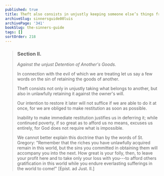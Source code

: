 ```yaml
---
published: true
title: Theft also consists in unjustly keeping someone else’s things from them
archiveSlug: sinnersguide00luis
archivePage: '341'
bookSlug: the-sinners-guide
tags: []
sortOrder: 218
---
```


> ### Section II.
>
> *Against the unjust Detention of Another's Goods.*
>
> In connection with the evil of which we are treating let us say a few words on the sin of retaining the goods of another.
>
> Theft consists not only in unjustly taking what belongs to another, but also in unlawfully retaining it against the owner's will.
>
> Our intention to restore it later will not suffice if we are able to do it at once, for we are obliged to make restitution as soon as possible.
>
> Inability to make immediate restitution justifies us in deferring it; while continued poverty, if so great as to afford us no means, excuses us entirely, for God does not require what is impossible.
>
> We cannot better explain this doctrine than by the words of St. Gregory: "Remember that the riches you have unlawfully acquired remain in this world, but the sins you committed in obtaining them will accompany you into the next. How great is your folly, then, to leave your profit here and to take only your loss with you---to afford others gratification in this world while you endure everlasting sufferings in the world to come!" [Epist. ad Just. II.]
